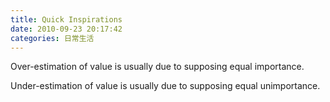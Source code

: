```yaml
---
title: Quick Inspirations
date: 2010-09-23 20:17:42
categories: 日常生活
---
```


Over-estimation of value is usually due to supposing equal importance.

Under-estimation of value is usually due to supposing equal unimportance.